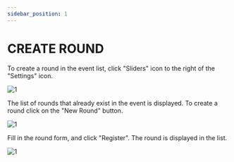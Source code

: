 ```yaml
---
sidebar_position: 1
---
```


# CREATE ROUND

To create a round in the event list, click "Sliders" icon to the right of the "Settings" icon.

![1](/imagens/updatevent.png)

The list of rounds that already exist in the event is displayed. To create a round click on the "New Round" button.

![1](/imagens/novoround.png)

Fill in the round form, and click "Register". The round is displayed in the list.

![1](/imagens/nomeround.png)
